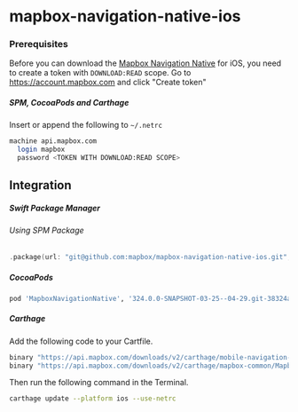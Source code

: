 # mapbox-navigation-native-ios

### Prerequisites

Before you can download the [Mapbox Navigation Native](https://github.com/mapbox/mapbox-navigation-native) for iOS, you need to create a token with `DOWNLOAD:READ` scope.
Go to https://account.mapbox.com and click "Create token"

##### SPM, CocoaPods and Carthage
Insert or append the following to `~/.netrc`

```bash
machine api.mapbox.com
  login mapbox
  password <TOKEN WITH DOWNLOAD:READ SCOPE>
```

## Integration

##### Swift Package Manager

###### Using SPM Package

```swift
.package(url: "git@github.com:mapbox/mapbox-navigation-native-ios.git", from: "324.0.0-SNAPSHOT-03-25--04-29.git-38324aa-SNAPSHOT.0325T0632Z.e38ba15"),
```

##### CocoaPods

```ruby
pod 'MapboxNavigationNative', '324.0.0-SNAPSHOT-03-25--04-29.git-38324aa-SNAPSHOT.0325T0632Z.e38ba15'
```

##### Carthage

Add the following code to your Cartfile.

```bash
binary "https://api.mapbox.com/downloads/v2/carthage/mobile-navigation-native/MapboxNavigationNative.json" == 324.0.0-SNAPSHOT-03-25--04-29.git-38324aa-SNAPSHOT.0325T0632Z.e38ba15
binary "https://api.mapbox.com/downloads/v2/carthage/mapbox-common/MapboxCommon-ios.json" == 24.11.0-SNAPSHOT-03-25--04-29.git-38324aa
```

Then run the following command in the Terminal.
```bash
carthage update --platform ios --use-netrc
```
